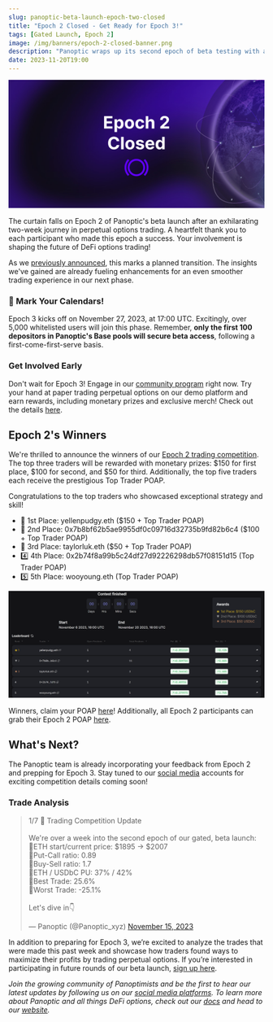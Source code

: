 ```yaml
---
slug: panoptic-beta-launch-epoch-two-closed
title: "Epoch 2 Closed - Get Ready for Epoch 3!"
tags: [Gated Launch, Epoch 2]
image: /img/banners/epoch-2-closed-banner.png
description: "Panoptic wraps up its second epoch of beta testing with a DeFi options trading competition. Discover the winners, learn about the upcoming Epoch 3, and join our growing community of Panoptimists."
date: 2023-11-20T19:00
---
```


![](./epoch-2-closed-banner.png)

The curtain falls on Epoch 2 of Panoptic's beta launch after an exhilarating two-week journey in perpetual options trading. A heartfelt thank you to each participant who made this epoch a success. Your involvement is shaping the future of DeFi options trading!

As we [previously announced](https://panoptic.xyz/blog/panoptic-beta-launch-epoch-two), this marks a planned transition. The insights we've gained are already fueling enhancements for an even smoother trading experience in our next phase.

### 📅 Mark Your Calendars!

Epoch 3 kicks off on November 27, 2023, at 17:00 UTC. Excitingly, over 5,000 whitelisted users will join this phase. Remember, **only the first 100 depositors in Panoptic's Base pools will secure beta access**, following a first-come-first-serve basis.

### Get Involved Early
Don't wait for Epoch 3! Engage in our [community program](https://panoptic.xyz/blog/panoptic-demo-launch) right now. Try your hand at paper trading perpetual options on our demo platform and earn rewards, including monetary prizes and exclusive merch! Check out the details [here](https://galxe.com/panoptic/campaign/GCV1QUn1KW).  

## Epoch 2's Winners

We're thrilled to announce the winners of our [Epoch 2 trading competition](https://panoptic.xyz/blog/panoptic-beta-launch-epoch-two). The top three traders will be rewarded with monetary prizes: $150 for first place, $100 for second, and $50 for third. Additionally, the top five traders each receive the prestigious Top Trader POAP.

Congratulations to the top traders who showcased exceptional strategy and skill!
-   🥇 1st Place: yellenpudgy.eth ($150 + Top Trader POAP)
-   🥈 2nd Place: 0x7b8bf62b5ae9955df0c09716d32735b9fd82b6c4 ($100 + Top Trader POAP)
-   🥉 3rd Place: taylorluk.eth ($50 + Top Trader POAP)
-   4️⃣ 4th Place: 0x2b74f8a99b5c24df27d92226298db57f08151d15 (Top Trader POAP)
-   5️⃣ 5th Place: wooyoung.eth (Top Trader POAP)

![](./epoch-2-leaderboard.png)
    

Winners, claim your POAP [here](https://poap.delivery/panoptic-epoch-2-top-trader)! Additionally, all Epoch 2 participants can grab their Epoch 2 POAP [here](https://poap.delivery/panoptic-epoch-2).

  

## What's Next?
The Panoptic team is already incorporating your feedback from Epoch 2 and prepping for Epoch 3. Stay tuned to our [social media](https://linktr.ee/panopticxyz) accounts for exciting competition details coming soon!

### Trade Analysis

<blockquote class="twitter-tweet"><p lang="en" dir="ltr">1/7 📢 Trading Competition Update<br/><br/>We&#39;re over a week into the second epoch of our gated, beta launch:<br/>📌ETH start/current price: $1895 → $2007<br/>📌Put-Call ratio: 0.89<br/>📌Buy-Sell ratio: 1.7<br/>📌ETH / USDbC PU: 37% / 42%<br/>📌Best Trade: 25.6%<br/>📌Worst Trade: -25.1%<br/><br/>Let&#39;s dive in👇</p>&mdash; Panoptic (@Panoptic_xyz) <a href="https://twitter.com/Panoptic_xyz/status/1724842240693215690?ref_src=twsrc%5Etfw">November 15, 2023</a></blockquote> <script async src="https://platform.twitter.com/widgets.js" charset="utf-8"></script>

In addition to preparing for Epoch 3, we’re excited to analyze the trades that were made this past week and showcase how traders found ways to maximize their profits by trading perpetual options. If you’re interested in participating in future rounds of our beta launch, [sign up here](https://signup.panoptic.xyz/).

  

_Join the growing community of Panoptimists and be the first to hear our latest updates by following us on our [social media platforms](https://links.panoptic.xyz/all). To learn more about Panoptic and all things DeFi options, check out our [docs](https://panoptic.xyz/docs/intro) and head to our [website](https://panoptic.xyz/)._